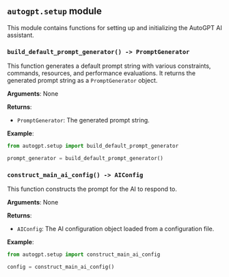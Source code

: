 ## `autogpt.setup` module

This module contains functions for setting up and initializing the AutoGPT AI assistant.

### `build_default_prompt_generator() -> PromptGenerator`

This function generates a default prompt string with various constraints, commands, resources, and performance evaluations. It returns the generated prompt string as a `PromptGenerator` object.

__Arguments__:
None

__Returns__:
- `PromptGenerator`: The generated prompt string.

__Example__:
```python
from autogpt.setup import build_default_prompt_generator

prompt_generator = build_default_prompt_generator()
```

### `construct_main_ai_config() -> AIConfig`

This function constructs the prompt for the AI to respond to.

__Arguments__:
None

__Returns__:
- `AIConfig`: The AI configuration object loaded from a configuration file.

__Example__:
```python
from autogpt.setup import construct_main_ai_config

config = construct_main_ai_config()
```